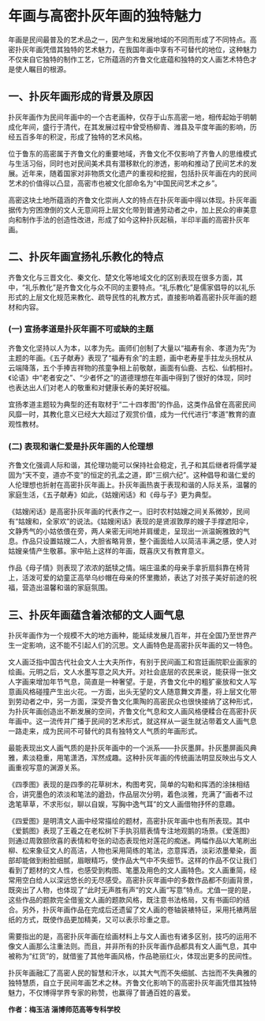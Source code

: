 # 年画与高密扑灰年画的独特魅力

年画是民间最普及的艺术品之一，因产生和发展地域的不同而形成了不同特点。高密扑灰年画凭借其独特的艺术魅力，在我国年画中享有不可替代的地位，这种魅力不仅来自它独特的制作工艺，它所蕴涵的齐鲁文化底蕴和独特的文人画艺术特色才是使人瞩目的根源。

## 一、扑灰年画形成的背景及原因

扑灰年画作为民间年画中的一个古老画种，仅存于山东高密一地，相传起始于明朝成化年间，盛行于清代，在其发展过程中曾受杨柳青、潍县及平度年画的影响，历经五百多年的积淀，形成了独特的艺术风格。

位于鲁东的高密属于齐鲁文化的重要地域，齐鲁文化不仅影响了齐鲁人的思维模式与生活习俗，同时也对民间美术具有潜移默化的渗透，影响和推动了民间艺术的发展。近年来，随着国家对非物质文化遗产的重视和挖掘，包括扑灰年画在内的民间艺术的价值得以凸显，高密市也被文化部命名为“中国民间艺术之乡”。

高密这块土地所蕴涵的齐鲁文化崇尚人文的特点在扑灰年画中得以体现。扑灰年画据传为穷困潦倒的文人无意间将上层文化带到普通劳动者之中，加上民众的审美意向和制作手法的创造性改进，形成了如今这种扑灰起稿，半印半画的高密扑灰年画。

## 二、扑灰年画宣扬礼乐教化的特点

齐鲁文化与三晋文化、秦文化、楚文化等地域文化的区别表现在很多方面，其中，“礼乐教化”是齐鲁文化与众不同的主要特点。“礼乐教化”是儒家倡导的以礼乐形式的上层文化规范来教化、疏导民性的礼教方式，直接影响着高密扑灰年画的题材和内容。

### (一) 宣扬孝道是扑灰年画不可或缺的主题

齐鲁文化坚持以人为本，以孝为先。画师们创制了大量以“福寿有余、孝道为先”为主题的年画。《五子献寿》表现了“福寿有余”的主题，画中老寿星手拄龙头拐杖从云端降落，五个手捧吉祥物的孩童争相上前敬献，画面有仙鹿、古松、仙鹤相衬。《论语》中“老者安之”、“少者怀之”的道德理想在年画中得到了很好的体现，同时也表达出人们对老人的敬重和对健康长寿的美好祝福。

宜扬孝道主题较为典型的还有取材于“二十四孝图”的作品，这类作品曾在高密民间风靡一时，其教化意义已经大大超过了观赏价值，成为一代代进行“孝道”教育的直观性教材。

### (二) 表现和谐仁爱是扑灰年画的人伦理想

齐鲁文化强调人际和谐，其伦理功能可以保持社会稳定，孔子和其后继者将儒学凝固为“天不变，道亦不变”的恒定的孔孟之道，即“三纲六纪”。这种倡导和谐仁爱的人伦理想也折射在高密扑灰年画上。扑灰年画热衷于表现和谐的人际关系，温馨的家庭生活，《五子献寿》如此，《姑嫂闲话》和《母与子》更为典型。

《姑嫂闲话》是高密扑灰年画的代表作之一。旧时农村姑嫂之间关系微妙，民间有“姑嫂和，全家欢”的说法。《姑嫂闲话》表现的是贤淑敦厚的嫂子手撑遮阳伞，文静秀气的小姑依偎在旁，两人亲密无间地并肩缓走，呈现出一派温婉雅致的气息。作品只设置姑嫂二人，大胆省略背景，整个画面给人以简洁丰满之感，使人对姑嫂亲情产生敬慕。家中贴上这样的年画，既喜庆又有教育意义。

作品《母子情》则表现了浓浓的舐犊之情。端庄温柔的母亲手拿折扇斜靠在椅背上，活泼可爱的幼童正高举乌纱帽在母亲的怀里撒娇，表达了对孩子美好前途的祝福，营造出温馨和谐的家庭氛围。

## 三、扑灰年画蕴含着浓郁的文人画气息

扑灰年画作为一个规模不大的地方画种，能延续发展几百年，并在全国乃至世界产生一定影响，这不能不引起人们的沉思。文人画特色是高密扑灰年画的又一特色。

文人画泛指中国古代社会文人士大夫所作，有别于民间画工和宫廷画院职业画家的绘画。元明之后，文人水墨写意之风大开。对社会底层的农民来说，能获得一张文人字画来增加年节气息，简直是一种奢望。于是，齐鲁文化中的粗犷豪放和文人写意画风格碰撞产生出火花。一方面，出头无望的文人随意舞文弄墨，将上层文化带到劳动者之中，另一方面，深受齐鲁文化熏陶的高密民众也很快接纳了这种形式，为扑灰年画创造出不断发展的空间，齐鲁文化气息和文人画风格便糅合在高密扑灰年画中。这一流传并广播于民间的艺术形式，就这样从一诞生就沾带着文人画气息一路走来，成为民间不可替代的具有独特文人气质的年画形式。

最能表现出文人画气质的是扑灰年画中的一个派系——扑灰墨屏。扑灰墨屏画风典雅，素淡稳重，用笔潇洒，浑然成趣。这种扑灰年画的传统画法明显反映出与文人画重视写意的渊源关系。

《四季图》表现的是四季的花草树木，构图考究，简单的勾勒和挥洒的涂抹相结合，讲究墨色的浓淡和笔法的遒劲，作品层次分明，着色淡雅，充满了“画者不过逸笔草草，不求形似，聊以自娱，写胸中逸气耳”的文人画借物抒怀的意趣。

《四爱图》是明清文人画中经常描绘的题材，高密扑灰年画中也有所表现。其中《爱鹅图》表现了王羲之在老松树下手执羽扇表情专注地观鹅的场景。《爱莲图》则通过周敦颐欣喜的表情和夸张的动态表现他对莲花的痴迷。两幅作品以大笔刷出柳、松来象征文人的高洁，人物也采用简练的笔法，恣意挥洒，淡彩浓墨晕染，面部却能做到粉脸细腻，眉眼精巧，使作品大气中不失细节。这样的作品不仅让我们看到了题材的文人性，也感受到构图、笔墨及用色的文人画特色。文人画重简，经常用空白给人以深远悠长的无尽感受。高密扑灰年画中的多数作品都不刻画背景，既突出了人物，也体现了“此时无声胜有声”的文人画“写意”特点。尤值一提的是，这些作品的题款完全借鉴文人画的题款风格，既注意书法格局，又有书画印的结合。另外，扑灰年画作品在完成后还遗留了文人画的卷轴装裱特征，采用托裱两层纸的方式，既使作品更加精美，又可以表示珍重之意。

需要指出的是，高密扑灰年画在绘画材料上与文人画也有诸多区别，技巧的运用不像文人画那么注重法则。而且，并非所有的扑灰年画作品都具有文人画气息，其中被称为“红货”的，就借鉴了其他年画风格，作品艳丽红火，体现出更多的民间性。

扑灰年画融汇了高密人民的智慧和汗水，以其大气而不失细腻、古拙而不失典雅的独特慧质，自立于民间年画艺术之林。齐鲁文化影响下的高密扑灰年画凭借其独特魅力，不仅博得学界专家的称赞，也赢得了普通百姓的喜爱。

**作者：梅玉洁 淄博师范高等专科学校**